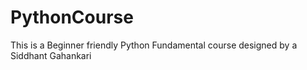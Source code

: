 # PythonCourse
This is a Beginner friendly Python Fundamental course designed by a Siddhant Gahankari
